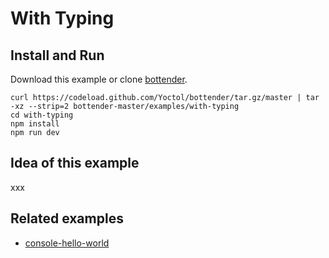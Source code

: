 # With Typing

## Install and Run

Download this example or clone [bottender](https://github.com/Yoctol/bottender).

```
curl https://codeload.github.com/Yoctol/bottender/tar.gz/master | tar -xz --strip=2 bottender-master/examples/with-typing
cd with-typing
npm install
npm run dev
```

## Idea of this example

xxx

## Related examples

- [console-hello-world](../console-hello-world)
